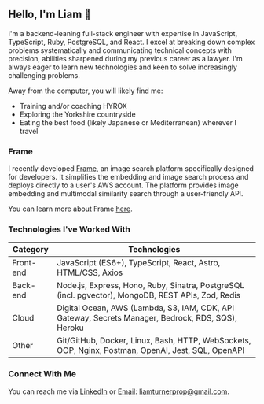 ## Hello, I'm Liam 👋

I'm a backend-leaning full-stack engineer with expertise in JavaScript, TypeScript, Ruby, PostgreSQL, and React. I excel at breaking down complex problems systematically and communicating technical concepts with precision, abilities sharpened during my previous career as a lawyer. I'm always eager to learn new technologies and keen to solve increasingly challenging problems.

Away from the computer, you will likely find me:
* Training and/or coaching HYROX
* Exploring the Yorkshire countryside
* Eating the best food (likely Japanese or Mediterranean) wherever I travel

### Frame

I recently developed [Frame](https://www.frame-platform.com/), an image search platform specifically designed for developers. It simplifies the embedding and image search process and deploys directly to a user's AWS account. The platform provides image embedding and multimodal similarity search through a user-friendly API.

You can learn more about Frame [here](https://www.frame-platform.com/case-study/introduction/).

### Technologies I've Worked With

| Category | Technologies |
|----------|-------------|
| Front-end | JavaScript (ES6+), TypeScript, React, Astro, HTML/CSS, Axios |
| Back-end | Node.js, Express, Hono, Ruby, Sinatra, PostgreSQL (incl. pgvector), MongoDB, REST APIs, Zod, Redis |
| Cloud | Digital Ocean, AWS (Lambda, S3, IAM, CDK, API Gateway, Secrets Manager, Bedrock, RDS, SQS), Heroku |
| Other | Git/GitHub, Docker, Linux, Bash, HTTP, WebSockets, OOP, Nginx, Postman, OpenAI, Jest, SQL, OpenAPI |

### Connect With Me

You can reach me via [LinkedIn](https://www.linkedin.com/in/liamturner347/) or [Email](mailto:liamturnerprop@gmail.com): liamturnerprop@gmail.com.
